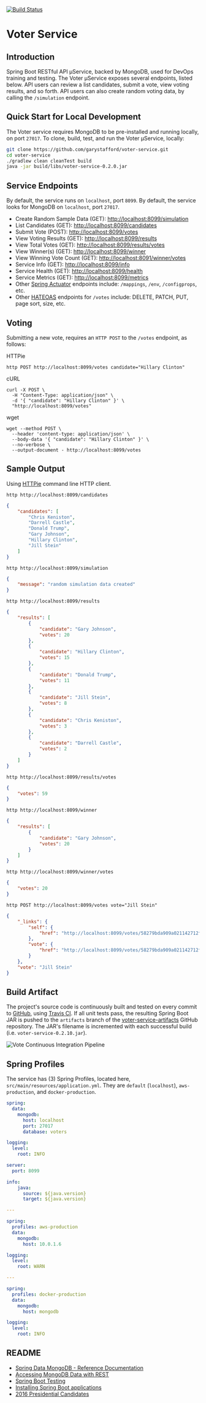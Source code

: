 [![Build Status](https://travis-ci.org/garystafford/voter-service.svg?branch=master)](https://travis-ci.org/garystafford/voter-service)

# Voter Service

## Introduction

Spring Boot RESTful API µService, backed by MongoDB, used for DevOps training and testing. The Voter µService exposes several endpoints, listed below. API users can review a list candidates, submit a vote, view voting results, and so forth. API users can also create random voting data, by calling the `/simulation` endpoint.

## Quick Start for Local Development

The Voter service requires MongoDB to be pre-installed and running locally, on port `27017`. To clone, build, test, and run the Voter µService, locally:

```bash
git clone https://github.com/garystafford/voter-service.git
cd voter-service
./gradlew clean cleanTest build
java -jar build/libs/voter-service-0.2.0.jar
```

## Service Endpoints

By default, the service runs on `localhost`, port `8099`. By default, the service looks for MongoDB on `localhost`, port `27017`.

- Create Random Sample Data (GET): <http://localhost:8099/simulation>
- List Candidates (GET): <http://localhost:8099/candidates>
- Submit Vote (POST): <http://localhost:8099/votes>
- View Voting Results (GET): <http://localhost:8099/results>
- View Total Votes (GET): <http://localhost:8099/results/votes>
- View Winner(s) (GET): <http://localhost:8099/winner>
- View Winning Vote Count (GET): <http://localhost:8091/winner/votes>
- Service Info (GET): <http://localhost:8099/info>
- Service Health (GET): <http://localhost:8099/health>
- Service Metrics (GET): <http://localhost:8099/metrics>
- Other [Spring Actuator](http://docs.spring.io/spring-boot/docs/current/reference/htmlsingle/#production-ready) endpoints include: `/mappings`, `/env`, `/configprops`, etc.
- Other [HATEOAS](https://spring.io/guides/gs/rest-hateoas) endpoints for `/votes` include: DELETE, PATCH, PUT, page sort, size, etc.

## Voting
Submitting a new vote, requires an `HTTP POST` to the `/votes` endpoint, as follows:

HTTPie

```text
http POST http://localhost:8099/votes candidate="Hillary Clinton"
```

cURL

```text
curl -X POST \
  -H "Content-Type: application/json" \
  -d '{ "candidate": "Hillary Clinton" }' \
  "http://localhost:8099/votes"
```

wget

```text
wget --method POST \
  --header 'content-type: application/json' \
  --body-data '{ "candidate": "Hillary Clinton" }' \
  --no-verbose \
  --output-document - http://localhost:8099/votes
```

## Sample Output

Using [HTTPie](https://httpie.org/) command line HTTP client.

`http http://localhost:8099/candidates`

```json
{
    "candidates": [
        "Chris Keniston",
        "Darrell Castle",
        "Donald Trump",
        "Gary Johnson",
        "Hillary Clinton",
        "Jill Stein"
    ]
}
```

`http http://localhost:8099/simulation`

```json
{
    "message": "random simulation data created"
}
```

`http http://localhost:8099/results`

```json
{
    "results": [
        {
            "candidate": "Gary Johnson",
            "votes": 20
        },
        {
            "candidate": "Hillary Clinton",
            "votes": 15
        },
        {
            "candidate": "Donald Trump",
            "votes": 11
        },
        {
            "candidate": "Jill Stein",
            "votes": 8
        },
        {
            "candidate": "Chris Keniston",
            "votes": 3
        },
        {
            "candidate": "Darrell Castle",
            "votes": 2
        }
    ]
}
```

`http http://localhost:8099/results/votes`

```json
{
    "votes": 59
}
```

`http http://localhost:8099/winner`

```json
{
    "results": [
        {
            "candidate": "Gary Johnson",
            "votes": 20
        }
    ]
}
```

`http http://localhost:8099/winner/votes`

```json
{
    "votes": 20
}
```

`http POST http://localhost:8099/votes vote="Jill Stein"`

```json
{
    "_links": {
        "self": {
            "href": "http://localhost:8099/votes/58279bda909a021142712fe7"
        },
        "vote": {
            "href": "http://localhost:8099/votes/58279bda909a021142712fe7"
        }
    },
    "vote": "Jill Stein"
}
```

## Build Artifact

The project's source code is continuously built and tested on every commit to [GitHub](https://github.com/garystafford/voter-service), using [Travis CI](https://travis-ci.org/garystafford/voter-service). If all unit tests pass, the resulting Spring Boot JAR is pushed to the `artifacts` branch of the [voter-service-artifacts](https://github.com/garystafford/voter-service-artifacts) GitHub repository. The JAR's filename is incremented with each successful build (i.e. `voter-service-0.2.10.jar`).

![Vote Continuous Integration Pipeline](Voter-CI.png)

## Spring Profiles

The service has (3) Spring Profiles, located here, `src/main/resources/application.yml`. They are `default` (`localhost`), `aws-production`, and `docker-production`.

```yaml
spring:
  data:
    mongodb:
      host: localhost
      port: 27017
      database: voters

logging:
  level:
    root: INFO

server:
  port: 8099

info:
    java:
      source: ${java.version}
      target: ${java.version}

---

spring:
  profiles: aws-production
  data:
    mongodb:
      host: 10.0.1.6

logging:
  level:
    root: WARN

---

spring:
  profiles: docker-production
  data:
    mongodb:
      host: mongodb

logging:
  level:
    root: INFO
```

## README

- [Spring Data MongoDB - Reference Documentation](http://docs.spring.io/spring-data/mongodb/docs/current/reference/html/)
- [Accessing MongoDB Data with REST](https://spring.io/guides/gs/accessing-mongodb-data-rest/)
- [Spring Boot Testing](http://docs.spring.io/spring-boot/docs/current/reference/htmlsingle/#boot-features-testing)
- [Installing Spring Boot applications](https://docs.spring.io/spring-boot/docs/current/reference/html/deployment-install.html#deployment-install)
- [2016 Presidential Candidates](http://www.politics1.com/p2016.htm)
